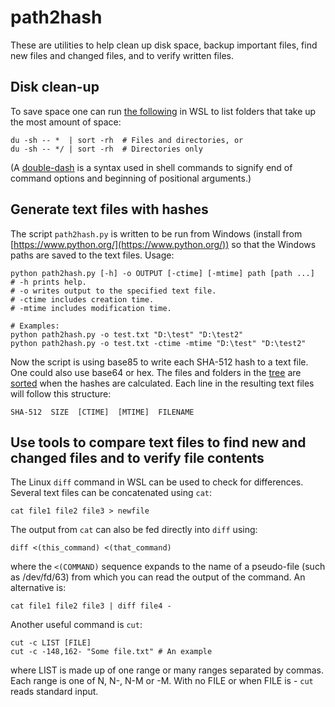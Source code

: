 # path2hash

These are utilities to help clean up disk space, backup important files, find new files and changed files, and to verify written files.

## Disk clean-up

To save space one can run [the following](https://unix.stackexchange.com/questions/106330/sort-all-directories-based-on-their-size) in WSL to list folders that take up the most amount of space:
```
du -sh -- *  | sort -rh  # Files and directories, or
du -sh -- */ | sort -rh  # Directories only
```
(A [double-dash](https://www.tutorialspoint.com/what-does-a-double-dash-in-shell-commands-mean) is a syntax used in shell commands to signify end of command options and beginning of positional arguments.)
<!---  ---> 

## Generate text files with hashes

The script `path2hash.py` is written to be run from Windows (install from [https://www.python.org/](https://www.python.org/)) so that the Windows paths are saved to the text files. Usage:
```
python path2hash.py [-h] -o OUTPUT [-ctime] [-mtime] path [path ...]
# -h prints help.
# -o writes output to the specified text file.
# -ctime includes creation time.
# -mtime includes modification time.

# Examples:
python path2hash.py -o test.txt "D:\test" "D:\test2"
python path2hash.py -o test.txt -ctime -mtime "D:\test" "D:\test2"
```
Now the script is using base85 to write each SHA-512 hash to a text file. One could also use base64 or hex. The files and folders in the [tree](https://stackoverflow.com/questions/10989005/do-i-understand-os-walk-right) are [sorted](https://stackoverflow.com/questions/18282370/in-what-order-does-os-walk-iterates-iterate) when the hashes are calculated. Each line in the resulting text files will follow this structure:
```
SHA-512  SIZE  [CTIME]  [MTIME]  FILENAME
```

## Use tools to compare text files to find new and changed files and to verify file contents

The Linux `diff` command in WSL can be used to check for differences. Several text files can be concatenated using `cat`:
```
cat file1 file2 file3 > newfile
```
The output from `cat` can also be fed directly into `diff` using:
```
diff <(this_command) <(that_command)
```
where the `<(COMMAND)` sequence expands to the name of a pseudo-file (such as /dev/fd/63) from which you can read the output of the command.
An alternative is:
```
cat file1 file2 file3 | diff file4 -
```
Another useful command is `cut`:
```
cut -c LIST [FILE]
cut -c -148,162- "Some file.txt" # An example
```
where LIST is made up of one range or many ranges separated by commas. Each range is one of N, N-, N-M or -M. With no FILE or when FILE is - `cut` reads standard input.